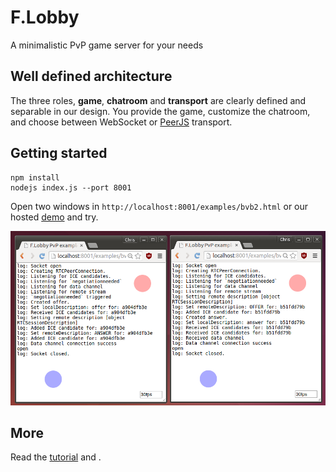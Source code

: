 # F.Lobby
A minimalistic PvP game server for your needs

## Well defined architecture

The three roles, __game__, __chatroom__ and __transport__ are clearly defined and separable in our design. You provide the game, customize the chatroom, and choose between WebSocket or [PeerJS](http://peerjs.com/) transport.

## Getting started
```
npm install
nodejs index.js --port 8001
```
Open two windows in `http://localhost:8001/examples/bvb2.html` or our hosted [demo](http://lobby.projectf.hk/examples/bvb2.html) and try.

![](docs/cap.png)

## More
Read the [tutorial](docs/tutorial.md) and [](docs).
